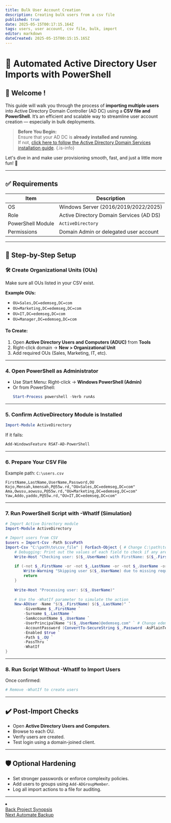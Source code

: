 ```yaml
---
title: Bulk User Account Creation
description: Creating bulk users from a csv file
published: true
date: 2025-05-15T00:17:15.164Z
tags: users, user account, csv file, bulk, import
editor: markdown
dateCreated: 2025-05-15T00:15:15.165Z
---
```


# 🏢 Automated Active Directory User Imports with PowerShell
## 🎯 Welcome !

This guide will walk you through the process of **importing multiple users** into Active Directory Domain Controller (AD DC) using a **CSV file and PowerShell**. It’s an efficient and scalable way to streamline user account creation — especially in bulk deployments.

> **Before You Begin:**  
> Ensure that your AD DC is **already installed and running**.  
> If not, [click here to follow the Active Directory Domain Services installation guide](/active-directory).
{.is-info}

Let's dive in and make user provisioning smooth, fast, and just a little more fun! 🚀


---

## ✅ Requirements

| Item                     | Description                                      |
|--------------------------|--------------------------------------------------|
| OS                       | Windows Server (2016/2019/2022/2025)                  |
| Role                     | Active Directory Domain Services (AD DS)         |
| PowerShell Module        | `ActiveDirectory`                                |
| Permissions              | Domain Admin or delegated user account           |

---

## 🧱 Step-by-Step Setup

### 🛠️ Create Organizational Units (OUs)

Make sure all OUs listed in your CSV exist.

**Example OUs:**

- `OU=Sales,DC=edemseg,DC=com`
- `OU=Marketing,DC=edemseg,DC=com`
- `OU=IT,DC=edemseg,DC=com`
- `OU=Manager,DC=edemseg,DC=com`

#### To Create:

1. Open **Active Directory Users and Computers (ADUC)** from **Tools**
2. Right-click domain → **New > Organizational Unit** 
3. Add required OUs (Sales, Marketing, IT, etc).

---

### 4. Open PowerShell as Administrator

- Use Start Menu: Right-click → **Windows PowerShell (Admin)**
- Or from PowerShell:
  ```powershell
  Start-Process powershell -Verb runAs
  ```

---

### 5. Confirm ActiveDirectory Module is Installed

```powershell
Import-Module ActiveDirectory
```

If it fails:

```powershell
Add-WindowsFeature RSAT-AD-PowerShell
```

---

### 6. Prepare Your CSV File

Example path: `C:\users.csv`

```csv
FirstName,LastName,UserName,Password,OU
Kojo,Mensah,kmensah,P@55w.rd,"OU=Sales,DC=edemseg,DC=com"
Ama,Owusu,aowusu,P@55w.rd,"OU=Marketing,DC=edemseg,DC=com"
Yaw,Addo,yaddo,P@55w.rd,"OU=IT,DC=edemseg,DC=com"
```

---

### 7. Run PowerShell Script with -WhatIf (Simulation)

```powershell
# Import Active Directory module
Import-Module ActiveDirectory

# Import users from CSV
$users = Import-Csv -Path $csvPath
Import-Csv "C:\path\to\csv_file" | ForEach-Object { # Change C:\path\to\csv_file to reflect actula path to CSV File
    # Debugging: Print out the values of each field to check if any are empty or incorrect
    Write-Host "Checking user: $($_.UserName) with FirstName: $($_.FirstName), LastName: $($_.LastName), OU: $($_.OU)"
    
    if (-not $_.FirstName -or -not $_.LastName -or -not $_.UserName -or -not $_.Password -or -not $_.OU) {
        Write-Warning "Skipping user $($_.UserName) due to missing required fields."
        return
    }
    
    Write-Host "Processing user: $($_.UserName)"
    
    # Use the -WhatIf parameter to simulate the action
    New-ADUser -Name "$($_.FirstName) $($_.LastName)" `
        -GivenName $_.FirstName `
        -Surname $_.LastName `
        -SamAccountName $_.UserName `
        -UserPrincipalName "$($_.UserName)@edemseg.com" ` # Change edemseg.com to refelct actual domain.
        -AccountPassword (ConvertTo-SecureString $_.Password -AsPlainText -Force) `
        -Enabled $true `
        -Path $_.OU `
        -PassThru `
        -WhatIf
}

```

---

### 8. Run Script Without -WhatIf to Import Users

Once confirmed:

```powershell
# Remove -WhatIf to create users
```

---

## ✔️ Post-Import Checks

- Open **Active Directory Users and Computers**.
- Browse to each OU.
- Verify users are created.
- Test login using a domain-joined client.

---

## 🛡️ Optional Hardening

- Set stronger passwords or enforce complexity policies.
- Add users to groups using `Add-ADGroupMember`.
- Log all import actions to a file for auditing.

---
<li class="config-item">
  <div class="navigation">
    <div class="nav-back">
      <a href="/powershell" class="back">Back 
        <span class="label">Project Synopsis</span>
      </a>
    </div>
    <span class="divider"></span>
    <div class="nav-next">
      <a href="#active-directory/users/backup" class="next">Next
      <span class="label">Automate Backup</span>
      </a>
    </div>
  </div>
</li>